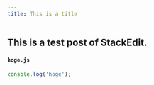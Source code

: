 ```yaml
---
title: This is a title
---
```


## This is a test post of StackEdit.

#### `hoge.js`
```js
console.log('hoge');
```
